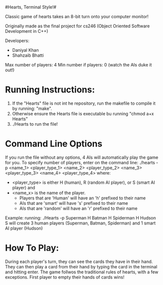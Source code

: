 #Hearts, Terminal Style!#

Classic game of hearts takes an 8-bit turn onto your computer monitor!

Originally made as the final project for cs246 (Object Oriented Software Development in C++)

Developers: 
- Daniyal Khan
- Shahzaib Bhatti

Max number of players: 4
Min number if players: 0 (watch the AIs duke it out!)

Running Instructions:
======================
1. If the "Hearts" file is not int he repository, run the makefile to compile it by running: "make".
2. Otherwise ensure the Hearts file is executable bu running "chmod a+x Hearts"
3. ./Hearts to run the file!

Command Line Options
=======================
If you run the file without any options, 4 AIs will automatically play the game for you.
To specify number of players, enter on the command line:
  ./hearts -p <name_1> <player_type_1> <name_2> <player_type_2> <name_3> <player_type_3> <name_4> <player_type_4>
where: 
- <player_type> is either H (human), R (random AI player), or S (smart AI player) and 
- <name_x> is the name of the player. 
  - Players that are 'Human' will have an 'h' prefixed to their name
  - AIs that are 'smart' will have 's' prefixed to their name
  - AIs that are 'random' will have an 'r' prefixed to their name

Example:
  running: ./Hearts -p Superman H Batman H Spiderman H Hudson S
  will create 3 human players (Superman, Batman, Spiderman) and 1 smart AI player (Hudson) 
  
How To Play:  
===============
During each player's turn, they can see the cards they have in their hand. 
They can then play a card from their hand by typing the card in the terminal and hitting enter.
The game follwos the traditional rules of hearts, with a few exceptions.
First player to empty their hands of cards wins!
